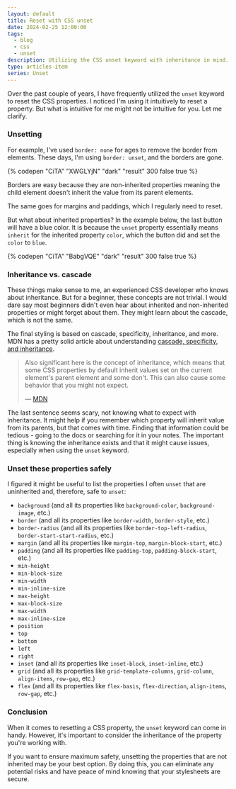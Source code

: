 ```yaml
---
layout: default
title: Reset with CSS unset
date: 2024-02-25 12:00:00
tags:
  - blog
  - css
  - unset
description: Utilizing the CSS unset keyword with inheritance in mind.
type: articles-item
series: Unset
---
```


Over the past couple of years, I have frequently utilized the `unset` keyword to reset the CSS properties. I noticed I'm using it intuitively to reset a property. But what is intuitive for me might not be intuitive for you. Let me clarify.

### Unsetting

For example, I've used `border: none` for ages to remove the border from elements. These days, I'm using `border: unset`, and the borders are gone.

{% codepen "CiTA" "XWGLYjN" "dark" "result" 300 false true %}

Borders are easy because they are non-inherited properties meaning the child element doesn't inherit the value from its parent elements.

The same goes for margins and paddings, which I regularly need to reset.

But what about inherited properties? In the example below, the last button will have a blue color. It is because the `unset` property essentially means `inherit` for the inherited property `color`, which the button did and set the `color` to `blue`.

{% codepen "CiTA" "BabgVQE" "dark" "result" 300 false true %}

### Inheritance vs. cascade

These things make sense to me, an experienced CSS developer who knows about inheritance. But for a beginner, these concepts are not trivial. I would dare say most beginners didn't even hear about inherited and non-inherited properties or might forget about them. They might learn about the cascade, which is not the same.

The final styling is based on cascade, specificity, inheritance, and more. MDN has a pretty solid article about understanding [cascade, specificity, and inheritance](https://developer.mozilla.org/en-US/docs/Learn/CSS/Building_blocks/Cascade_and_inheritance).

> Also significant here is the concept of inheritance, which means that some CSS properties by default inherit values set on the current element's parent element and some don't. This can also cause some behavior that you might not expect.
>
> — [MDN](https://developer.mozilla.org/en-US/docs/Learn/CSS/Building_blocks/Cascade_and_inheritance)

The last sentence seems scary, not knowing what to expect with inheritance. It might help if you remember which property will inherit value from its parents, but that comes with time. Finding that information could be tedious - going to the docs or searching for it in your notes. The important thing is knowing the inheritance exists and that it might cause issues, especially when using the `unset` keyword.

### Unset these properties safely

I figured it might be useful to list the properties I often `unset` that are uninherited and, therefore, safe to `unset`:

- `background` (and all its properties like `background-color`, `background-image`, etc.)
- `border` (and all its properties like `border-width`, `border-style`, etc.)
- `border-radius` (and all its properties like `border-top-left-radius`, `border-start-start-radius`, etc.)
- `margin` (and all its properties like `margin-top`, `margin-block-start`, etc.)
- `padding` (and all its properties like `padding-top`, `padding-block-start`, etc.)
- `min-height`
- `min-block-size`
- `min-width`
- `min-inline-size`
- `max-height`
- `max-block-size`
- `max-width`
- `max-inline-size`
- `position`
- `top`
- `bottom`
- `left`
- `right`
- `inset` (and all its properties like `inset-block`, `inset-inline`, etc.)
- `grid` (and all its properties like `grid-template-columns`, `grid-column`, `align-items`, `row-gap`, etc.)
- `flex` (and all its properties like `flex-basis`, `flex-direction`, `align-items`, `row-gap`, etc.)

### Conclusion

When it comes to resetting a CSS property, the `unset` keyword can come in handy. However, it's important to consider the inheritance of the property you're working with.

If you want to ensure maximum safety, unsetting the properties that are not inherited may be your best option. By doing this, you can eliminate any potential risks and have peace of mind knowing that your stylesheets are secure.
